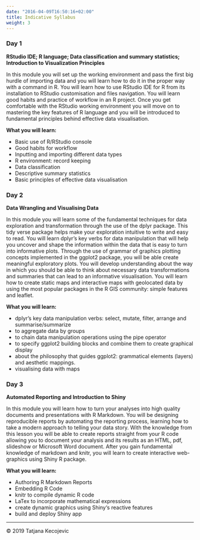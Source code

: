 ```yaml
---
date: "2016-04-09T16:50:16+02:00"
title: Indicative Syllabus
weight: 3
---
```


### Day 1
**RStudio IDE; R language; Data classification and summary statistics; Introduction to Visualization Principles**

In this module you will set up the working environment and pass the first big hurdle of importing data and you will learn how to do it in the proper way with a command in R. You will learn how to use RStudio IDE for R from its installation to RStudio customisation and files navigation. You will learn good habits and practice of workflow in an R project. Once you get comfortable with the RStudio working environment you will move on to mastering the key features of R language and you will be introduced to fundamental principles behind effective data visualisation. 

**What you will learn:**

* Basic use of R/RStudio console
* Good habits for workflow
* Inputting and importing different data types
* R environment: record keeping
* Data classification
* Descriptive summary statistics
* Basic principles of effective data visualisation

### Day 2

**Data Wrangling and Visualising Data**

In this module you will learn some of the fundamental techniques for data exploration and transformation through the use of the dplyr package. This tidy verse package helps make your exploration intuitive to write and easy to read. You will learn dplyr’s key verbs for data manipulation that will help you uncover and shape the information within the data that is easy to turn into informative plots. Through the use of grammar of graphics plotting concepts implemented in the ggplot2 package, you will be able create meaningful exploratory plots. You will develop understanding about the way in which you should be able to think about necessary data transformations and summaries that can lead to an informative visualisation. You will learn how to create static maps and interactive maps with geolocated data by using the most popular packages in the R GIS community: simple features and leaflet.

**What you will learn:**

* dplyr’s key data manipulation verbs: select, mutate, filter, arrange and summarise/summarize
* to aggregate data by groups
* to chain data manipulation operations using the pipe operator
* to specify ggplot2 building blocks and combine them to create graphical display
* about the philosophy that guides ggplot2: grammatical elements (layers) and aesthetic mappings.
* visualising data with maps

### Day 3

**Automated Reporting and Introduction to Shiny**

In this module you will learn how to turn your analyses into high quality documents and presentations with R Markdown. You will be designing reproducible reports by automating the reporting process, learning how to take a modern approach to telling your data story. With the knowledge from this lesson you will be able to create reports straight from your R code allowing you to document your analysis and its results as an HTML, pdf, slideshow or Microsoft Word document. After you gain fundamental knowledge of markdown and knitr, you will learn to create interactive web-graphics using Shiny R package.


**What you will learn:**

*	Authoring R Markdown Reports
*	Embedding R Code
*	knitr to compile dynamic R code
*	LaTex to incorporate mathematical expressions
*	create dynamic graphics using Shiny‘s reactive features
* build and deploy Shiny app

-----------------------------
© 2019 Tatjana Kecojevic
